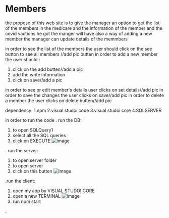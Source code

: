 # Members

the propese of this web site is to give the manager an option to get the list of the members in the medicare and the information of the member and the covid vactions he got
the manger will have also a way of adding a new member
the manager can update details of the memmbers

in order to see the list of the members the user should click on the see button to see all members
//add pic butten
in order to add a new member the user should : 
1. click on the add butten//add a pic
2. add the write information
3. click on save//add a pic

in order to see or edit member's details user clicks on set details//add pic
in order to save the changes the user clicks on save//add pic
in order to delete a member the user clicks on delete butten//add pic


dependency:
1.npm 
2.visual studoi code
3.visual studoi core
4.SQLSERVER

in order to run the code
.  run the DB:
1. to open SQLQuery1
2. select all the SQL queries
3. click on EXECUTE ![image](https://user-images.githubusercontent.com/109157433/197522928-8e865528-1248-4342-83be-5e3348d8becf.png)

 
. run the server:
1. to open server folder
2. to open server
3. click on  this butten ![image](https://user-images.githubusercontent.com/109157433/197522850-7f8f0e80-e766-46f3-a07f-33697f58850e.png)

.run the client:
1. open my app by VISUAL STUDOI CORE
2. open a new TERMINAL ![image](https://user-images.githubusercontent.com/109157433/197523627-9b022c76-7dc4-4654-9784-3cfada4f2120.png)
3. run npm start


. 
